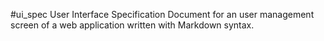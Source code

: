 #ui_spec
User Interface Specification Document for an user management screen of a web application written with Markdown syntax.
